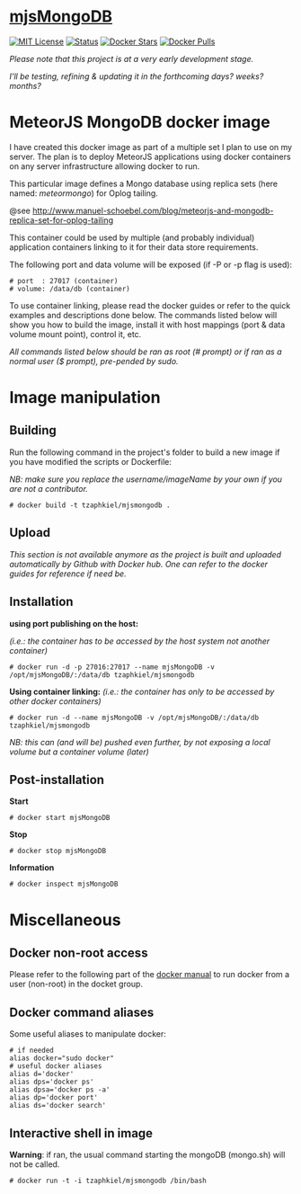 [mjsMongoDB]()
==============

[![MIT License](https://img.shields.io/github/license/mashape/apistatus.svg?style=plastic)](http://opensource.org/licenses/MIT)
[![Status](https://img.shields.io/badge/maturity-under_dev-red.svg?style=plastic)]()
[![Docker Stars](https://img.shields.io/docker/stars/tzaphkiel/mjsmongodb.svg?style=plastic)](https://hub.docker.com/u/tzaphkiel/mjsmongodb/)
[![Docker Pulls](https://img.shields.io/docker/pulls/tzaphkiel/mjsmongodb.svg?style=plastic)](https://hub.docker.com/u/tzaphkiel/mjsmongodb/)

*Please note that this project is at a very early development stage.*

*I'll be testing, refining & updating it in the forthcoming days? weeks? months?*

# MeteorJS MongoDB docker image
I have created this docker image as part of a multiple set I plan to use on my server. The plan is to deploy MeteorJS applications using docker containers on any server infrastructure allowing docker to run.

This particular image defines a Mongo database using replica sets (here named: *meteormongo*) for Oplog tailing.

@see http://www.manuel-schoebel.com/blog/meteorjs-and-mongodb-replica-set-for-oplog-tailing

This container could be used by multiple (and probably individual) application containers linking to it for their data store requirements.

The following port and data volume will be exposed (if -P or -p flag is used):

    # port  : 27017 (container)
    # volume: /data/db (container) 

To use container linking, please read the docker guides or refer to the quick examples and descriptions done below.
The commands listed below will show you how to build the image, install it with host mappings (port & data volume mount point), control it, etc.

*All commands listed below should be ran as root (# prompt) or if ran as a normal user ($ prompt), pre-pended by sudo.*

# Image manipulation
## Building
Run the following command in the project's folder to build a new image if you have modified the scripts or Dockerfile:

*NB: make sure you replace the username/imageName by your own if you are not a contributor.*

    # docker build -t tzaphkiel/mjsmongodb .

## Upload
*This section is not available anymore as the project is built and uploaded automatically by Github with Docker hub. One can refer to the docker guides for reference if need be.*

## Installation
**using port publishing on the host:**

*(i.e.: the container has to be accessed by the host system not another container)*

    # docker run -d -p 27016:27017 --name mjsMongoDB -v /opt/mjsMongoDB/:/data/db tzaphkiel/mjsmongodb

**Using container linking:**
*(i.e.: the container has only to be accessed by other docker containers)*

    # docker run -d --name mjsMongoDB -v /opt/mjsMongoDB/:/data/db tzaphkiel/mjsmongodb

*NB: this can (and will be) pushed even further, by not exposing a local volume but a container volume (later)*

## Post-installation
**Start**

    # docker start mjsMongoDB

**Stop**

    # docker stop mjsMongoDB

**Information**

    # docker inspect mjsMongoDB

# Miscellaneous
## Docker non-root access
Please refer to the following part of the [docker manual](https://docs.docker.com/installation/ubuntulinux/#giving-non-root-access) to run docker from a user (non-root) in the docket group.

## Docker command aliases
Some useful aliases to manipulate docker:
    
    # if needed
    alias docker="sudo docker"
    # useful docker aliases
    alias d='docker'
    alias dps='docker ps'
    alias dpsa='docker ps -a'
    alias dp='docker port'
    alias ds='docker search'

## Interactive shell in image
__Warning__: if ran, the usual command starting the mongoDB (mongo.sh) will not be called.

    # docker run -t -i tzaphkiel/mjsmongodb /bin/bash
